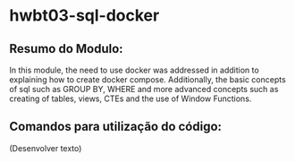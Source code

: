 # hwbt03-sql-docker


## Resumo do Modulo:

In this module, the need to use docker was addressed in addition to explaining how to create docker compose.
Additionally, the basic concepts of sql such as GROUP BY, WHERE and more advanced concepts such as creating
of tables, views, CTEs and the use of Window Functions.

## Comandos para utilização do código:

(Desenvolver texto)